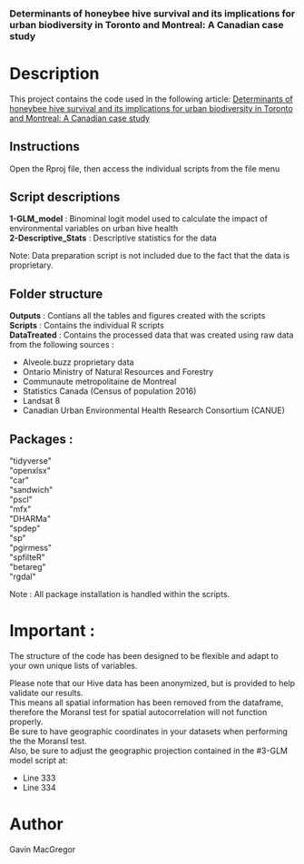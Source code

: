 ### Determinants of honeybee hive survival and its implications for urban biodiversity in Toronto and Montreal: A Canadian case study

# Description
This project contains the code used in the following article: 
[Determinants of honeybee hive survival and its implications for urban biodiversity in Toronto and Montreal: A Canadian case study](https://www.sciencedirect.com/science/article/abs/pii/S0169204624000653)

## Instructions

Open the Rproj file, then access the individual scripts from the file menu <br/>

## Script descriptions

**1-GLM_model** :  Binominal logit model used to calculate the impact of environmental variables on urban hive health <br/>
**2-Descriptive_Stats** :  Descriptive statistics for the data <br/>

Note: Data preparation script is not included due to the fact that the data is proprietary. <br/>

## Folder structure 

**Outputs** : Contians all the tables and figures created with the scripts <br/>
**Scripts** : Contains the individual R scripts <br/>
**DataTreated** : Contains the processed data that was created using raw data from the following sources : <br/>
- Alveole.buzz proprietary data <br/>
- Ontario Ministry of Natural Resources and Forestry <br/>
- Communaute metropolitaine de Montreal <br/>
- Statistics Canada (Census of population 2016) <br/>
- Landsat 8 <br/>
- Canadian Urban Environmental Health Research Consortium (CANUE) <br/>

## Packages : 
"tidyverse" <br/>
"openxlsx" <br/>
"car" <br/>
"sandwich" <br/>
"pscl" <br/>
"mfx" <br/>
"DHARMa" <br/>
"spdep" <br/>
"sp" <br/>
"pgirmess" <br/>
"spfilteR" <br/>
"betareg" <br/>
"rgdal" <br/>

Note : All package installation is handled within the scripts.

# Important :

The structure of the code has been designed to be flexible and adapt to your own unique lists of variables. <br/>

Please note that our Hive data has been anonymized, but is provided to help validate our results. <br/>
This means all spatial information has been removed from the dataframe, therefore the MoransI test for spatial autocorrelation will not function properly. <br/>
Be sure to have geographic coordinates in your datasets when performing the the MoransI test. <br/>
Also, be sure to adjust the geographic projection contained in the #3-GLM model script at: <br/>
 - Line 333  <br/>
 - Line 334  <br/>  

# Author

Gavin MacGregor

